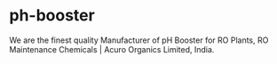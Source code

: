 # ph-booster
We are the finest quality Manufacturer of pH Booster for RO Plants, RO Maintenance Chemicals | Acuro Organics Limited, India.
